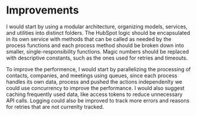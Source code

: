 # Improvements

I would start by using a modular architecture, organizing models, services, and utilities into distinct folders. The HubSpot logic should be encapsulated in its own service with methods that can be called as needed by the process functions and each process method should be broken down into smaller, single-responsibility functions. Magic numbers should be replaced with descriptive constants, such as the ones used for retries and timeouts.

To improve the performence, I would start by parallelizing the processing of contacts, companies, and meetings using queues, since each process handles its own data, process and pushed the actions independenlty we could use concurrency to improve the performance. I would also suggest caching frequently used data, like access tokens to reduce unnecessary API calls. Logging could also be improved to track more errors and reasons for retries that are not currenlty tracked.
